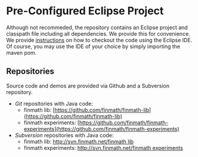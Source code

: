 # Pre-Configured Eclipse Project

Although not recommeded, the repository contains an Eclipse project and classpath file including all dependencies. We provide this for convenience. We provide <a href="/java/subversion">instructions</a> on how to checkout the code using the Eclipse IDE.
Of course, you may use the IDE of your choice by simply importing the maven pom.

## Repositories

Source code and demos are provided via Github and a Subversion repository.
			<ul>
				<li>
					<i>Git</i> repositories with Java code:
					<ul>
						<li>
							finmath lib: [https://github.com/finmath/finmath-lib](https://github.com/finmath/finmath-lib)
						</li>
						<li>
							finmath experiments: [https://github.com/finmath/finmath-experiments](https://github.com/finmath/finmath-experiments)
						</li>
					</ul>
				</li>
				<li>
					<i>Subversion</i> repositories with Java code:
					<ul>
						<li>
							finmath lib: [http://svn.finmath.net/finmath lib](http://svn.finmath.net/finmath%20lib)
						</li>
						<li>
							finmath experiments: [http://svn.finmath.net/finmath experiments](http://svn.finmath.net/finmath%20experiments)
						</li>
					</ul>
				</li>
			</ul>



